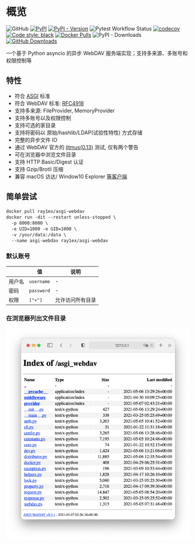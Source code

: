 # 概览

![GitHub](https://img.shields.io/github/license/rexzhang/asgi-webdav)
[![PyPI](https://img.shields.io/pypi/v/ASGIWebDAV)](https://pypi.org/project/ASGIWebDAV)
[![PyPI - Version](https://img.shields.io/pypi/pyversions/ASGIWebDAV.svg)](https://pypi.org/project/ASGIWebDAV/)
![Pytest Workflow Status](https://github.com/rexzhang/asgi-webdav/actions/workflows/check-pytest.yml/badge.svg)
[![codecov](https://codecov.io/gh/rexzhang/asgi-webdav/branch/main/graph/badge.svg?token=6D961MCCWN)](https://codecov.io/gh/rexzhang/asgi-webdav)
[![Code style: black](https://img.shields.io/badge/code%20style-black-000000.svg)](https://github.com/psf/black)
[![Docker Pulls](https://img.shields.io/docker/pulls/ray1ex/asgi-webdav)](https://hub.docker.com/r/ray1ex/asgi-webdav)
![[PyPI - Downloads](https://pypi.org/project/ASGIWebDAV/)](https://img.shields.io/pypi/dm/ASGIWebDAV)
[![GitHub Downloads](https://img.shields.io/github/downloads/rexzhang/asgi-webdav/total)](https://github.com/rexzhang/asgi-webdav/releases)

一个基于 Python asyncio 的异步 WebDAV 服务端实现；支持多来源、多账号和权限控制等

## 特性

- 符合 [ASGI](https://asgi.readthedocs.io) 标准
- 符合 WebDAV 标准: [RFC4918](https://www.ietf.org/rfc/rfc4918.txt)
- 支持多来源: FileProvider, MemoryProvider
- 支持多账号以及权限控制
- 支持可选的家目录
- 支持将密码以 原始/hashlib/LDAP(试验性特性) 方式存储
- 完整的异步文件 IO
- 通过 WebDAV 官方的 [litmus(0.13)](http://www.webdav.org/neon/litmus) 测试, 仅有两个警告
- 可在浏览器中浏览文件目录
- 支持 HTTP Basic/Digest 认证
- 支持 Gzip/Brotli 压缩
- 兼容 macOS 访达/ Window10
  Explorer [等客户端](https://rexzhang.github.io/asgi-webdav/compatibility/#compatible-clients)

## 简单尝试

```shell
docker pull ray1ex/asgi-webdav
docker run -dit --restart unless-stopped \
  -p 8000:8000 \
  -e UID=1000 -e GID=1000 \
  -v /your/data:/data \
  --name asgi-webdav ray1ex/asgi-webdav
```

### 默认账号

|        | 值         | 说明             |
| ------ | ---------- | ---------------- |
| 用户名 | `username` | -                |
| 密码   | `password` | -                |
| 权限   | `["+"]`    | 允许访问所有目录 |

### 在浏览器列出文件目录

![](web-dir-browser-screenshot.png)
